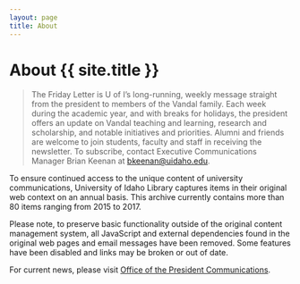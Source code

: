 ```yaml
---
layout: page
title: About
---
```


# About {{ site.title }}

> The Friday Letter is U of I’s long-running, weekly message straight from the president to members of the Vandal family. Each week during the academic year, and with breaks for holidays, the president offers an update on Vandal teaching and learning, research and scholarship, and notable initiatives and priorities. Alumni and friends are welcome to join students, faculty and staff in receiving the newsletter. To subscribe, contact Executive Communications Manager Brian Keenan at bkeenan@uidaho.edu.

To ensure continued access to the unique content of university communications, University of Idaho Library captures items in their original web context on an annual basis. This archive currently contains more than 80 items ranging from 2015 to 2017.

Please note, to preserve basic functionality outside of the original content management system, all JavaScript and external dependencies found in the original web pages and email messages have been removed.
Some features have been disabled and links may be broken or out of date.

For current news, please visit [Office of the President Communications](http://www.uidaho.edu/president/communications).
